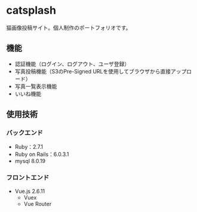 # catsplash
猫画像投稿サイト。個人制作のポートフォリオです。

## 機能
- 認証機能（ログイン、ログアウト、ユーザ登録）
- 写真投稿機能（S3のPre-Signed URLを使用してブラウザから直接アップロード）
- 写真一覧表示機能
- いいね機能

## 使用技術
### バックエンド
- Ruby：2.7.1
- Ruby on Rails：6.0.3.1
- mysql 8.0.19

### フロントエンド
- Vue.js 2.6.11
  - Vuex
  - Vue Router
